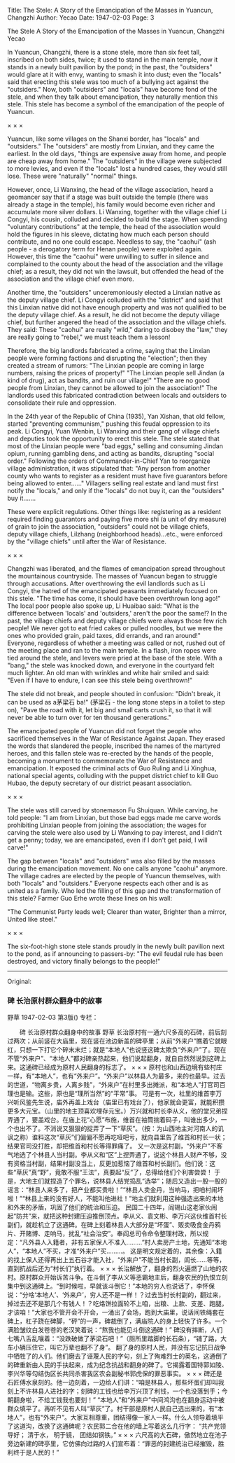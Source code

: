 Title: The Stele: A Story of the Emancipation of the Masses in Yuancun, Changzhi
Author: Yecao
Date: 1947-02-03
Page: 3

The Stele
A Story of the Emancipation of the Masses in Yuancun, Changzhi
Yecao

In Yuancun, Changzhi, there is a stone stele, more than six feet tall, inscribed on both sides, twice; it used to stand in the main temple, now it stands in a newly built pavilion by the pond; in the past, the "outsiders" would glare at it with envy, wanting to smash it into dust; even the "locals" said that erecting this stele was too much of a bullying act against the "outsiders." Now, both "outsiders" and "locals" have become fond of the stele, and when they talk about emancipation, they naturally mention this stele. This stele has become a symbol of the emancipation of the people of Yuancun.

× × ×

Yuancun, like some villages on the Shanxi border, has "locals" and "outsiders." The "outsiders" are mostly from Linxian, and they came the earliest. In the old days, "things are expensive away from home, and people are cheap away from home." The "outsiders" in the village were subjected to more levies, and even if the "locals" lost a hundred cases, they would still lose. These were "naturally" "normal" things.

However, once, Li Wanxing, the head of the village association, heard a geomancer say that if a stage was built outside the temple (there was already a stage in the temple), his family would become even richer and accumulate more silver dollars. Li Wanxing, together with the village chief Li Congyi, his cousin, colluded and decided to build the stage. When spending "voluntary contributions" at the temple, the head of the association would hold the figures in his sleeve, dictating how much each person should contribute, and no one could escape. Needless to say, the "caohui" (ash people - a derogatory term for Henan people) were exploited again. However, this time the "caohui" were unwilling to suffer in silence and complained to the county about the head of the association and the village chief; as a result, they did not win the lawsuit, but offended the head of the association and the village chief even more.

Another time, the "outsiders" unceremoniously elected a Linxian native as the deputy village chief. Li Congyi colluded with the "district" and said that this Linxian native did not have enough property and was not qualified to be the deputy village chief. As a result, he did not become the deputy village chief, but further angered the head of the association and the village chiefs. They said: These "caohui" are really "wild," daring to disobey the "law," they are really going to "rebel," we must teach them a lesson!

Therefore, the big landlords fabricated a crime, saying that the Linxian people were forming factions and disrupting the "election"; then they created a stream of rumors: "The Linxian people are coming in large numbers, raising the prices of property!" "The Linxian people sell Jindan (a kind of drug), act as bandits, and ruin our village!" "There are no good people from Linxian, they cannot be allowed to join the association!" The landlords used this fabricated contradiction between locals and outsiders to consolidate their rule and oppression.

In the 24th year of the Republic of China (1935), Yan Xishan, that old fellow, started "preventing communism," pushing this feudal oppression to its peak. Li Congyi, Yuan Wenbin, Li Wanxing and their gang of village chiefs and deputies took the opportunity to erect this stele. The stele stated that most of the Linxian people were "bad eggs," selling and consuming Jindan opium, running gambling dens, and acting as bandits, disrupting "social order." Following the orders of Commander-in-Chief Yan to reorganize village administration, it was stipulated that: "Any person from another county who wants to register as a resident must have five guarantors before being allowed to enter...…" Villagers selling real estate and land must first notify the "locals," and only if the "locals" do not buy it, can the "outsiders" buy it...….

These were explicit regulations. Other things like: registering as a resident required finding guarantors and paying five more shi (a unit of dry measure) of grain to join the association, "outsiders" could not be village chiefs, deputy village chiefs, Lilzhang (neighborhood heads)...etc., were enforced by the "village chiefs" until after the War of Resistance.

× × ×

Changzhi was liberated, and the flames of emancipation spread throughout the mountainous countryside. The masses of Yuancun began to struggle through accusations. After overthrowing the evil landlords such as Li Congyi, the hatred of the emancipated peasants immediately focused on this stele. "The time has come, it should have been overthrown long ago!" The local poor people also spoke up, Li Huaibao said: "What is the difference between 'locals' and 'outsiders,' aren't the poor the same!? In the past, the village chiefs and deputy village chiefs were always those few rich people! We never got to eat fried cakes or pulled noodles, but we were the ones who provided grain, paid taxes, did errands, and ran around!" Everyone, regardless of whether a meeting was called or not, rushed out of the meeting place and ran to the main temple. In a flash, iron ropes were tied around the stele, and levers were pried at the base of the stele. With a "bang," the stele was knocked down, and everyone in the courtyard felt much lighter. An old man with wrinkles and white hair smiled and said: "Even if I have to endure, I can see this stele being overthrown!"

The stele did not break, and people shouted in confusion: "Didn't break, it can be used as a茅梁石 ba!" (茅梁石 - the long stone steps in a toilet to step on), "Pave the road with it, let big and small carts crush it, so that it will never be able to turn over for ten thousand generations."

The emancipated people of Yuancun did not forget the people who sacrificed themselves in the War of Resistance Against Japan. They erased the words that slandered the people, inscribed the names of the martyred heroes, and this fallen stele was re-erected by the hands of the people, becoming a monument to commemorate the War of Resistance and emancipation. It exposed the criminal acts of Guo Ruling and Li Xinghua, national special agents, colluding with the puppet district chief to kill Guo Hubao, the deputy secretary of our district peasant association.

× × ×

The stele was still carved by stonemason Fu Shuiquan. While carving, he told people: "I am from Linxian, but those bad eggs made me carve words prohibiting Linxian people from joining the association; the wages for carving the stele were also used by Li Wanxing to pay interest, and I didn't get a penny; today, we are emancipated, even if I don't get paid, I will carve!"

The gap between "locals" and "outsiders" was also filled by the masses during the emancipation movement. No one calls anyone "caohui" anymore. The village cadres are elected by the people of Yuancun themselves, with both "locals" and "outsiders." Everyone respects each other and is as united as a family. Who led the filling of this gap and the transformation of this stele? Farmer Guo Erhe wrote these lines on his wall:

"The Communist Party leads well;
Clearer than water,
Brighter than a mirror,
United like steel."

× × ×

The six-foot-high stone stele stands proudly in the newly built pavilion next to the pond, as if announcing to passers-by: "The evil feudal rule has been destroyed, and victory finally belongs to the people!"



<hr /> 

Original: 


### 碑  长治原村群众翻身中的故事
野草
1947-02-03
第3版()
专栏：

　　碑
    长治原村群众翻身中的故事
    野草
    长治原村有一通六尺多高的石碑，前后刻过两次；从前竖在大庙里，现在竖在池边新盖的碑亭里；从前“外来户”瞧着它就眼红，只想一下打它个碎末末烂；就是“本地人”也说竖这碑太欺负“外来户”了。现在不管“外来户”、“本地人”都对碑亲热起来，他们说起翻身，就自自然然说到这碑上来。这通碑已经成为原村人民翻身的标志了。
    ×  ×  ×
    原村也和山西边境有些村庄一样，有“本地人”，也有“外来户”。“外来户”以林县人为最多，来的也最早。过去的世道，“物离乡贵，人离乡贱”，“外来户”在村里多出摊派，和“本地人”打官司百理也是输。这些，原也是“理所当然”的“平常”事。
    可是有一次，社里的维首李万兴听风鉴先生说，庙外再盖上戏台（庙里已有戏台了），他家就会更富，就能积攒更多大元宝。（山里的地主顶喜欢埋存元宝。）万兴就和村长李从义，他的堂兄弟捏弄通了，要盖戏台。在庙上花“心愿”布施，维首在袖筒揣着码子，叫谁出多少，一个也出不了。不消说又狠狠的捉弄了一下“草灰”。（按：为山西地主对河南人的讥讽之称）谁料这次“草灰”们偏偏不愿再吃哑吧亏，就向县里告了维首和村长一状；结果官司没打胜，却把维首和村长等得罪痛了。
    又一次是这村副，“外来户”不客气地选了个林县人当村副。李从义和“区”上捏弄通了，说这个林县人财产不够，没有资格当村副，结果村副没当上，反更加惹恼了维首和村长副们。他们说：这些“草灰”真“野”，竟敢不服“王法”，真要起“反”了，总得给他们个利害尝尝！
    于是，大地主们就捏造了个罪名，说林县人结党捣乱“选举”；随后又造出一股一股的谣言：“林县人来多了，把产业都买贵啦！”“林县人卖金丹，当响马，把咱村闹坏啦！”“林县上来的没有好人，不能叫他进社！”地主们就利用这种强造出来的本地和外来的矛盾，巩固了他们的统治和压迫。
    民国二十四年，阎锡山这老家伙闹起“防共”来，就把这种封建压迫推倒顶点。李从义、袁文彬、李万兴这伙维首村长副们，就趁机立了这通碑。在碑上刻着林县人大部分是“坏蛋”、贩卖吸食金丹鸦片、开赌博、走响马，扰乱“社会治安”。奉阎总司令命令整理村政，所以规定：“凡外县人入籍者，非有五家保人不准入………”村人卖房产土地，先通知“本地人”，“本地人”不买，才准“外来户”买………。
    这是明文规定着的，其余像：入籍的找上保人还得再出上五石谷才能入社，“外来户”不能当村长副，闾长……等等，直到抗战后还为“村长们”执行着。
    ×  ×  ×
    长治解放了，翻身的烈火遍燃了山地的农村。原村群众开始诉苦斗争。在斗倒了李从义等恶霸地主后，翻身农民的仇恨立刻集中到这通碑上。“到时候啦，早就该斗倒它！”本地的穷人也说话了，李怀保说：“分啥‘本地人’、‘外来户’，穷人还不是一样！？过去当村长村副的，翻过来，掉过去还不是那几个有钱人！？吃烙饼拉面轮不上咱，出粮、上款、支差、跑腿，才该咱！”大家也不管开会不开会，一涌出了会场，跑到大庙里，说话间铁绳套在碑上，杠子跷在碑脚，“砰”的一声，碑裁倒了，满庙院人的身上轻快了许多。一个满脸皱纹白发苍苍的老汉笑着说：“熬我也能见斗倒这通碑！”
    碑没有摔断，人们七嘴八舌乱嚷着：“没跌破做了茅梁石吧！”（厕所里踏脚的长石条），“铺了路，大车小辆压住它，叫它万辈也翻不了身”。
    翻了身的原村人民，并没有忘记抗日战争中牺牲了的人们。他们磨去了诬蔑人民的字句，刻上了殉难烈士的英名，这通倒了的碑重新由人民的手扶起来，成为纪念抗战和翻身的碑了。它揭露着国特郭如陵、李兴华等勾结伪区长共同杀害我区农会副秘书郭虎保的罪恶事实。
    ×  ×  ×
    碑还是石匠傅水泉刻的。他一边刻着，一边给人们讲：“咱是林县人，那些坏蛋们却叫我刻上不许林县人进社的字；刻碑的工钱也给李万兴顶了利钱，一个也没落到手；今朝翻身啦，不给工钱我也要刻！”
    “本地人”和“外来户”中间鸿沟也在翻身运动中被群众填平了。再听不见有人叫“草灰”了。村干部是原村人民自己选出来的，有“本地人”，也有“外来户”。大家互相尊重，团结得像一家人一样。什么人领导着填平了这道沟，改换了这通碑呢？农民郭二合在他的墙上写着这么几行字：
    “共产党领导好；
    清于水，
    明于镜，
    团结如钢铁。”
    ×                          ×                          ×
    六尺高的大石碑，傲然地立在池子旁边新建的碑亭里，它仿佛向过路的人们宣布着：“罪恶的封建统治已经摧毁，胜利终于是人民的！”
